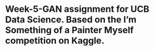 # Week-5-GAN assignment for UCB Data Science. Based on the I’m Something of a Painter Myself competition on Kaggle.
